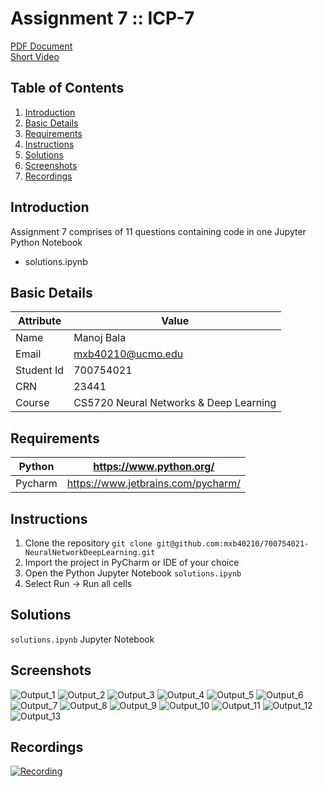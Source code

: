 # Assignment 7 :: ICP-7

[PDF Document][1]  
[Short Video][2]

## Table of Contents

1. [Introduction](#introduction)
2. [Basic Details](#basic-details)
3. [Requirements](#requirements)
4. [Instructions](#instructions) 
5. [Solutions](#solutions)
6. [Screenshots](#screenshots)
7. [Recordings](#recordings)

## Introduction

Assignment 7 comprises of 11 questions containing code in one Jupyter Python Notebook
+ solutions.ipynb

## Basic Details
| Attribute  | Value                                  | 
|------------|----------------------------------------|
| Name       | Manoj Bala                             |
| Email      | mxb40210@ucmo.edu                      |
| Student Id | 700754021                              |
| CRN        | 23441                                  |
| Course     | CS5720 Neural Networks & Deep Learning |

## Requirements

| Python     | https://www.python.org/            | 
|------------|------------------------------------|
| Pycharm    | https://www.jetbrains.com/pycharm/ |

## Instructions

1. Clone the repository
`git clone git@github.com:mxb40210/700754021-NeuralNetworkDeepLearning.git`
2. Import the project in PyCharm or IDE of your choice
3. Open the Python Jupyter Notebook `solutions.ipynb`
4. Select Run -> Run all cells

## Solutions

`solutions.ipynb` Jupyter Notebook

## Screenshots

![Output_1](images/Output_1.png "Output_1")
![Output_2](images/Output_2.png "Output_2")
![Output_3](images/Output_3.png "Output_3")
![Output_4](images/Output_4.png "Output_4")
![Output_5](images/Output_5.png "Output_5")
![Output_6](images/Output_6.png "Output_6")
![Output_7](images/Output_7.png "Output_7")
![Output_8](images/Output_8.png "Output_8")
![Output_9](images/Output_9.png "Output_9")
![Output_10](images/Output_10.png "Output_10")
![Output_11](images/Output_11.png "Output_11")
![Output_12](images/Output_12.png "Output_12")
![Output_13](images/Output_13.png "Output_13")

## Recordings

[![Recording](images/Output_1.png)][2]

[1]: https://github.com/mxb40210/700754021-NeuralNetworkDeepLearning/blob/main/assignments/assignment7/23441_700754021_ICP-7.pdf
[2]: https://drive.google.com/file/d/1xMdSq74MOGeyp3lPWe5bdsJYonZRQsZw/view?usp=sharing
